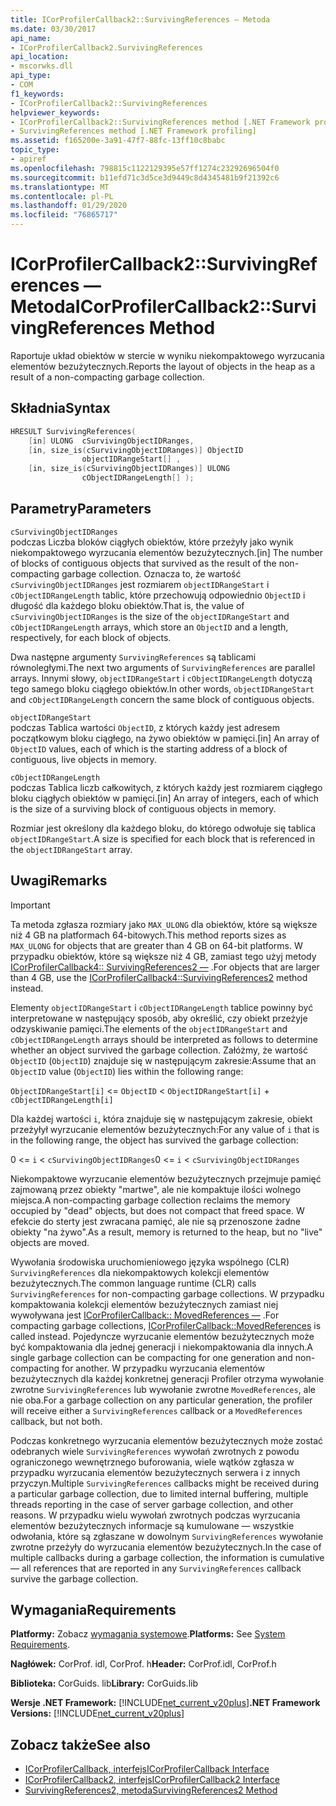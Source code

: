 ```yaml
---
title: ICorProfilerCallback2::SurvivingReferences — Metoda
ms.date: 03/30/2017
api_name:
- ICorProfilerCallback2.SurvivingReferences
api_location:
- mscorwks.dll
api_type:
- COM
f1_keywords:
- ICorProfilerCallback2::SurvivingReferences
helpviewer_keywords:
- ICorProfilerCallback2::SurvivingReferences method [.NET Framework profiling]
- SurvivingReferences method [.NET Framework profiling]
ms.assetid: f165200e-3a91-47f7-88fc-13ff10c8babc
topic_type:
- apiref
ms.openlocfilehash: 798815c1122129395e57ff1274c23292696504f0
ms.sourcegitcommit: b11efd71c3d5ce3d9449c8d4345481b9f21392c6
ms.translationtype: MT
ms.contentlocale: pl-PL
ms.lasthandoff: 01/29/2020
ms.locfileid: "76865717"
---
```

# <a name="icorprofilercallback2survivingreferences-method"></a><span data-ttu-id="cbc54-102">ICorProfilerCallback2::SurvivingReferences — Metoda</span><span class="sxs-lookup"><span data-stu-id="cbc54-102">ICorProfilerCallback2::SurvivingReferences Method</span></span>
<span data-ttu-id="cbc54-103">Raportuje układ obiektów w stercie w wyniku niekompaktowego wyrzucania elementów bezużytecznych.</span><span class="sxs-lookup"><span data-stu-id="cbc54-103">Reports the layout of objects in the heap as a result of a non-compacting garbage collection.</span></span>  
  
## <a name="syntax"></a><span data-ttu-id="cbc54-104">Składnia</span><span class="sxs-lookup"><span data-stu-id="cbc54-104">Syntax</span></span>  
  
```cpp  
HRESULT SurvivingReferences(  
    [in] ULONG  cSurvivingObjectIDRanges,  
    [in, size_is(cSurvivingObjectIDRanges)] ObjectID  
                objectIDRangeStart[] ,  
    [in, size_is(cSurvivingObjectIDRanges)] ULONG  
                cObjectIDRangeLength[] );  
```  
  
## <a name="parameters"></a><span data-ttu-id="cbc54-105">Parametry</span><span class="sxs-lookup"><span data-stu-id="cbc54-105">Parameters</span></span>  
 `cSurvivingObjectIDRanges`  
 <span data-ttu-id="cbc54-106">podczas Liczba bloków ciągłych obiektów, które przeżyły jako wynik niekompaktowego wyrzucania elementów bezużytecznych.</span><span class="sxs-lookup"><span data-stu-id="cbc54-106">[in] The number of blocks of contiguous objects that survived as the result of the non-compacting garbage collection.</span></span> <span data-ttu-id="cbc54-107">Oznacza to, że wartość `cSurvivingObjectIDRanges` jest rozmiarem `objectIDRangeStart` i `cObjectIDRangeLength` tablic, które przechowują odpowiednio `ObjectID` i długość dla każdego bloku obiektów.</span><span class="sxs-lookup"><span data-stu-id="cbc54-107">That is, the value of `cSurvivingObjectIDRanges` is the size of the `objectIDRangeStart` and `cObjectIDRangeLength` arrays, which store an `ObjectID` and a length, respectively, for each block of objects.</span></span>  
  
 <span data-ttu-id="cbc54-108">Dwa następne argumenty `SurvivingReferences` są tablicami równoległymi.</span><span class="sxs-lookup"><span data-stu-id="cbc54-108">The next two arguments of `SurvivingReferences` are parallel arrays.</span></span> <span data-ttu-id="cbc54-109">Innymi słowy, `objectIDRangeStart` i `cObjectIDRangeLength` dotyczą tego samego bloku ciągłego obiektów.</span><span class="sxs-lookup"><span data-stu-id="cbc54-109">In other words, `objectIDRangeStart` and `cObjectIDRangeLength` concern the same block of contiguous objects.</span></span>  
  
 `objectIDRangeStart`  
 <span data-ttu-id="cbc54-110">podczas Tablica wartości `ObjectID`, z których każdy jest adresem początkowym bloku ciągłego, na żywo obiektów w pamięci.</span><span class="sxs-lookup"><span data-stu-id="cbc54-110">[in] An array of `ObjectID` values, each of which is the starting address of a block of contiguous, live objects in memory.</span></span>  
  
 `cObjectIDRangeLength`  
 <span data-ttu-id="cbc54-111">podczas Tablica liczb całkowitych, z których każdy jest rozmiarem ciągłego bloku ciągłych obiektów w pamięci.</span><span class="sxs-lookup"><span data-stu-id="cbc54-111">[in] An array of integers, each of which is the size of a surviving block of contiguous objects in memory.</span></span>  
  
 <span data-ttu-id="cbc54-112">Rozmiar jest określony dla każdego bloku, do którego odwołuje się tablica `objectIDRangeStart`.</span><span class="sxs-lookup"><span data-stu-id="cbc54-112">A size is specified for each block that is referenced in the `objectIDRangeStart` array.</span></span>  
  
## <a name="remarks"></a><span data-ttu-id="cbc54-113">Uwagi</span><span class="sxs-lookup"><span data-stu-id="cbc54-113">Remarks</span></span>  
  
> [!IMPORTANT]
> <span data-ttu-id="cbc54-114">Ta metoda zgłasza rozmiary jako `MAX_ULONG` dla obiektów, które są większe niż 4 GB na platformach 64-bitowych.</span><span class="sxs-lookup"><span data-stu-id="cbc54-114">This method reports sizes as `MAX_ULONG` for objects that are greater than 4 GB on 64-bit platforms.</span></span> <span data-ttu-id="cbc54-115">W przypadku obiektów, które są większe niż 4 GB, zamiast tego użyj metody [ICorProfilerCallback4:: SurvivingReferences2 —](icorprofilercallback4-survivingreferences2-method.md) .</span><span class="sxs-lookup"><span data-stu-id="cbc54-115">For objects that are larger than 4 GB, use the [ICorProfilerCallback4::SurvivingReferences2](icorprofilercallback4-survivingreferences2-method.md) method instead.</span></span>  
  
 <span data-ttu-id="cbc54-116">Elementy `objectIDRangeStart` i `cObjectIDRangeLength` tablice powinny być interpretowane w następujący sposób, aby określić, czy obiekt przeżyje odzyskiwanie pamięci.</span><span class="sxs-lookup"><span data-stu-id="cbc54-116">The elements of the `objectIDRangeStart` and `cObjectIDRangeLength` arrays should be interpreted as follows to determine whether an object survived the garbage collection.</span></span> <span data-ttu-id="cbc54-117">Załóżmy, że wartość `ObjectID` (`ObjectID`) znajduje się w następującym zakresie:</span><span class="sxs-lookup"><span data-stu-id="cbc54-117">Assume that an `ObjectID` value (`ObjectID`) lies within the following range:</span></span>  
  
 `ObjectIDRangeStart[i]` <= `ObjectID` < `ObjectIDRangeStart[i]` + `cObjectIDRangeLength[i]`  
  
 <span data-ttu-id="cbc54-118">Dla każdej wartości `i`, która znajduje się w następującym zakresie, obiekt przeżyłył wyrzucanie elementów bezużytecznych:</span><span class="sxs-lookup"><span data-stu-id="cbc54-118">For any value of `i` that is in the following range, the object has survived the garbage collection:</span></span>  
  
 <span data-ttu-id="cbc54-119">0 <= `i` < `cSurvivingObjectIDRanges`</span><span class="sxs-lookup"><span data-stu-id="cbc54-119">0 <= `i` < `cSurvivingObjectIDRanges`</span></span>  
  
 <span data-ttu-id="cbc54-120">Niekompaktowe wyrzucanie elementów bezużytecznych przejmuje pamięć zajmowaną przez obiekty "martwe", ale nie kompaktuje ilości wolnego miejsca.</span><span class="sxs-lookup"><span data-stu-id="cbc54-120">A non-compacting garbage collection reclaims the memory occupied by "dead" objects, but does not compact that freed space.</span></span> <span data-ttu-id="cbc54-121">W efekcie do sterty jest zwracana pamięć, ale nie są przenoszone żadne obiekty "na żywo".</span><span class="sxs-lookup"><span data-stu-id="cbc54-121">As a result, memory is returned to the heap, but no "live" objects are moved.</span></span>  
  
 <span data-ttu-id="cbc54-122">Wywołania środowiska uruchomieniowego języka wspólnego (CLR) `SurvivingReferences` dla niekompaktowych kolekcji elementów bezużytecznych.</span><span class="sxs-lookup"><span data-stu-id="cbc54-122">The common language runtime (CLR) calls `SurvivingReferences` for non-compacting garbage collections.</span></span> <span data-ttu-id="cbc54-123">W przypadku kompaktowania kolekcji elementów bezużytecznych zamiast niej wywoływana jest [ICorProfilerCallback:: MovedReferences —](icorprofilercallback-movedreferences-method.md) .</span><span class="sxs-lookup"><span data-stu-id="cbc54-123">For compacting garbage collections, [ICorProfilerCallback::MovedReferences](icorprofilercallback-movedreferences-method.md) is called instead.</span></span> <span data-ttu-id="cbc54-124">Pojedyncze wyrzucanie elementów bezużytecznych może być kompaktowania dla jednej generacji i niekompaktowania dla innych.</span><span class="sxs-lookup"><span data-stu-id="cbc54-124">A single garbage collection can be compacting for one generation and non-compacting for another.</span></span> <span data-ttu-id="cbc54-125">W przypadku wyrzucania elementów bezużytecznych dla każdej konkretnej generacji Profiler otrzyma wywołanie zwrotne `SurvivingReferences` lub wywołanie zwrotne `MovedReferences`, ale nie oba.</span><span class="sxs-lookup"><span data-stu-id="cbc54-125">For a garbage collection on any particular generation, the profiler will receive either a `SurvivingReferences` callback or a `MovedReferences` callback, but not both.</span></span>  
  
 <span data-ttu-id="cbc54-126">Podczas konkretnego wyrzucania elementów bezużytecznych może zostać odebranych wiele `SurvivingReferences` wywołań zwrotnych z powodu ograniczonego wewnętrznego buforowania, wiele wątków zgłasza w przypadku wyrzucania elementów bezużytecznych serwera i z innych przyczyn.</span><span class="sxs-lookup"><span data-stu-id="cbc54-126">Multiple `SurvivingReferences` callbacks might be received during a particular garbage collection, due to limited internal buffering, multiple threads reporting in the case of server garbage collection, and other reasons.</span></span> <span data-ttu-id="cbc54-127">W przypadku wielu wywołań zwrotnych podczas wyrzucania elementów bezużytecznych informacje są kumulowane — wszystkie odwołania, które są zgłaszane w dowolnym `SurvivingReferences` wywołanie zwrotne przeżyły do wyrzucania elementów bezużytecznych.</span><span class="sxs-lookup"><span data-stu-id="cbc54-127">In the case of multiple callbacks during a garbage collection, the information is cumulative — all references that are reported in any `SurvivingReferences` callback survive the garbage collection.</span></span>  
  
## <a name="requirements"></a><span data-ttu-id="cbc54-128">Wymagania</span><span class="sxs-lookup"><span data-stu-id="cbc54-128">Requirements</span></span>  
 <span data-ttu-id="cbc54-129">**Platformy:** Zobacz [wymagania systemowe](../../../../docs/framework/get-started/system-requirements.md).</span><span class="sxs-lookup"><span data-stu-id="cbc54-129">**Platforms:** See [System Requirements](../../../../docs/framework/get-started/system-requirements.md).</span></span>  
  
 <span data-ttu-id="cbc54-130">**Nagłówek:** CorProf. idl, CorProf. h</span><span class="sxs-lookup"><span data-stu-id="cbc54-130">**Header:** CorProf.idl, CorProf.h</span></span>  
  
 <span data-ttu-id="cbc54-131">**Biblioteka:** CorGuids. lib</span><span class="sxs-lookup"><span data-stu-id="cbc54-131">**Library:** CorGuids.lib</span></span>  
  
 <span data-ttu-id="cbc54-132">**Wersje .NET Framework:** [!INCLUDE[net_current_v20plus](../../../../includes/net-current-v20plus-md.md)]</span><span class="sxs-lookup"><span data-stu-id="cbc54-132">**.NET Framework Versions:** [!INCLUDE[net_current_v20plus](../../../../includes/net-current-v20plus-md.md)]</span></span>  
  
## <a name="see-also"></a><span data-ttu-id="cbc54-133">Zobacz także</span><span class="sxs-lookup"><span data-stu-id="cbc54-133">See also</span></span>

- [<span data-ttu-id="cbc54-134">ICorProfilerCallback, interfejs</span><span class="sxs-lookup"><span data-stu-id="cbc54-134">ICorProfilerCallback Interface</span></span>](icorprofilercallback-interface.md)
- [<span data-ttu-id="cbc54-135">ICorProfilerCallback2, interfejs</span><span class="sxs-lookup"><span data-stu-id="cbc54-135">ICorProfilerCallback2 Interface</span></span>](icorprofilercallback2-interface.md)
- [<span data-ttu-id="cbc54-136">SurvivingReferences2, metoda</span><span class="sxs-lookup"><span data-stu-id="cbc54-136">SurvivingReferences2 Method</span></span>](icorprofilercallback4-survivingreferences2-method.md)

